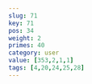 ```yaml
---
slug: 71
key: 71
pos: 34
weight: 2
primes: 40
category: user
value: [353,2,1,1]
tags: [4,20,24,25,28]
---
```

